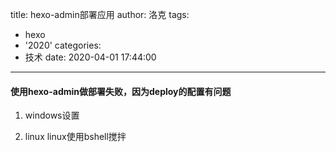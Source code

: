 title: hexo-admin部署应用
author: 洛克
tags:
  - hexo
  - '2020'
categories:
  - 技术
date: 2020-04-01 17:44:00
---
#### 使用hexo-admin做部署失败，因为deploy的配置有问题

1. windows设置
		

2. linux
		linux使用bshell搅拌